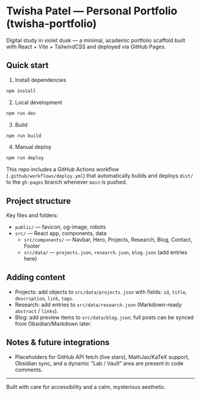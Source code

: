 # Twisha Patel — Personal Portfolio (twisha-portfolio)

Digital study in violet dusk — a minimal, academic portfolio scaffold built with React + Vite + TailwindCSS and deployed via GitHub Pages.

## Quick start

1. Install dependencies

```bash
npm install
```

2. Local development

```bash
npm run dev
```

3. Build

```bash
npm run build
```

4. Manual deploy

```bash
npm run deploy
```

This repo includes a GitHub Actions workflow (`.github/workflows/deploy.yml`) that automatically builds and deploys `dist/` to the `gh-pages` branch whenever `main` is pushed.

## Project structure

Key files and folders:

- `public/` — favicon, og-image, robots
- `src/` — React app, components, data
  - `src/components/` — Navbar, Hero, Projects, Research, Blog, Contact, Footer
  - `src/data/` — `projects.json`, `research.json`, `blog.json` (add entries here)

## Adding content

- Projects: add objects to `src/data/projects.json` with fields: `id`, `title`, `description`, `link`, `tags`.
- Research: add entries to `src/data/research.json` (Markdown-ready `abstract` / `links`).
- Blog: add preview items to `src/data/blog.json`; full posts can be synced from Obsidian/Markdown later.

## Notes & future integrations

- Placeholders for GitHub API fetch (live stars), MathJax/KaTeX support, Obsidian sync, and a dynamic “Lab / Vault” area are present in code comments.

---

Built with care for accessibility and a calm, mysterious aesthetic.
